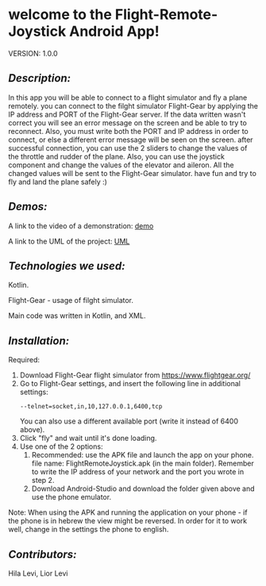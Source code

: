 

# **welcome to the Flight-Remote-Joystick Android App!**

VERSION:
1.0.0

## *Description:*
In this app you will be able to connect to a flight simulator and fly a plane remotely.
you can connect to the filght simulator Flight-Gear by applying the IP address and PORT of the Flight-Gear server. 
If the data written wasn't correct you will see an error message on the screen and be able to try to reconnect. Also, you must
write both the PORT and IP address in order to connect, or else a different error message will be seen on the screen.
after successful connection, you can use the 2 sliders to change the values of the throttle and rudder of the plane.
Also, you can use the joystick component and change the values of the elevator and aileron. All the changed values will be
sent to the Flight-Gear simulator.
have fun and try to fly and land the plane safely :)





## *Demos:*
A link to the video of a demonstration:
[demo](https://drive.google.com/drive/folders/1bmPVqRJme5jl3CX0znSF4632uX8FlPxI?usp=sharing)

A link to the UML of the project:
[UML](https://github.com/liorlevi2299/FlightRemoteJoystick/blob/b0301d40a1cfb728cfc64a4a21d3df0fd35ea88d/UML-Flight-Remote-Joystick.jpg)



## *Technologies we used:*
Kotlin.

Flight-Gear - usage of filght simulator.

Main code was written in Kotlin, and XML.


## *Installation:*
Required:
1. Download Flight-Gear flight simulator from https://www.flightgear.org/  
2. Go to Flight-Gear settings, and insert the following line in additional settings:
 	```
	--telnet=socket,in,10,127.0.0.1,6400,tcp
	```
   You can also use a different available port (write it instead of 6400 above).
3. Click "fly" and wait until it's done loading.
4. Use one of the 2 options:
    1. Recommended: use the APK file and launch the app on your phone. file name: FlightRemoteJoystick.apk (in the main folder). 
    Remember to write the IP address of your network and the port you wrote in step 2.
    2. Download Android-Studio and download the folder given above and use the phone emulator.

Note:
When using the APK and running the application on your phone - if the phone is in hebrew the view might be reversed. In order
for it to work well, change in the settings the phone to english.


## *Contributors:*
Hila Levi, Lior Levi


